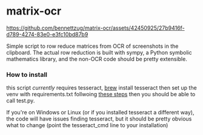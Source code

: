 # matrix-ocr


https://github.com/bennettzug/matrix-ocr/assets/42450925/27b9416f-d789-4274-83e0-e3fc10bd87b9

Simple script to row reduce matrices from OCR of screenshots in the clipboard. The actual row reduction is built with sympy, a Python symbolic mathematics library, and the non-OCR code should be pretty extensible.

### How to install
this script *currently* requires tesseract, [brew](https://brew.sh/) install tesseract then set up the venv with requirements.txt follwoing [these steps](https://stackoverflow.com/questions/41427500/creating-a-virtualenv-with-preinstalled-packages-as-in-requirements-txt) then you should be able to call test.py.

If you're on Windows or Linux (or if you installed tesseract a different way), the code will have issues finding tesseract, but it should be pretty obvious what to change (point the tesseract_cmd line to your installation)  
